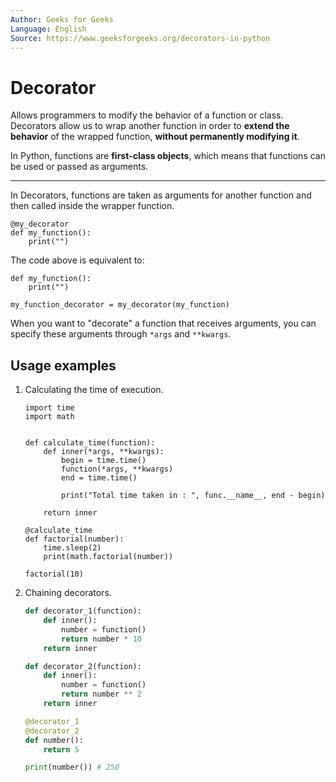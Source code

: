 ```yaml
---
Author: Geeks for Geeks
Language: English
Source: https://www.geeksforgeeks.org/decorators-in-python
---
```


# Decorator

Allows programmers to modify the behavior of a function or class. Decorators allow us to wrap another function in order to **extend the behavior** of the wrapped function, **without permanently modifying it**.

In Python, functions are **first-class objects**, which means that functions can be used or passed as arguments.

---

In Decorators, functions are taken as arguments for another function and then called inside the wrapper function.

```PY
@my_decorator
def my_function():
    print("")
```

The code above is equivalent to:

```PY
def my_function():
    print("")

my_function_decorator = my_decorator(my_function)
```

When you want to "decorate" a function that receives arguments, you can specify these arguments through `*args` and `**kwargs`.

## Usage examples

1. Calculating the time of execution.

    ```PY
    import time
    import math


    def calculate_time(function):
        def inner(*args, **kwargs):
            begin = time.time()
            function(*args, **kwargs)
            end = time.time()

            print("Total time taken in : ", func.__name__, end - begin)

        return inner

    @calculate_time
    def factorial(number):
        time.sleep(2)
        print(math.factorial(number))

    factorial(10)
    ```

2. Chaining decorators.

    ```py
    def decorator_1(function):
        def inner():
            number = function()
            return number * 10
        return inner

    def decorator_2(function):
        def inner():
            number = function()
            return number ** 2
        return inner

    @decorator_1
    @decorator_2
    def number():
        return 5

    print(number()) # 250
    ```
